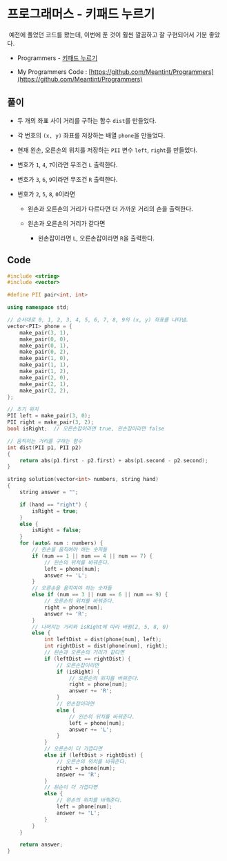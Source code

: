 # 프로그래머스 - 키패드 누르기

&nbsp;예전에 풀었던 코드를 봤는데, 이번에 푼 것이 훨씬 깔끔하고 잘 구현되어서 기분 좋았다.

- Programmers - [키패드 누르기](https://programmers.co.kr/learn/courses/30/lessons/67256)

- My Programmers Code : [https://github.com/Meantint/Programmers](https://github.com/Meantint/Programmers)

## 풀이

- 두 개의 좌표 사이 거리를 구하는 함수 `dist`를 만들었다.

- 각 번호의 `(x, y)` 좌표를 저장하는 배열 `phone`을 만들었다.

- 현재 왼손, 오른손의 위치를 저장하는 `PII` 변수 `left`, `right`를 만들었다.

- 번호가 `1`, `4`, `7`이라면 무조건 `L` 출력한다.

- 번호가 `3`, `6`, `9`이라면 무조건 `R` 출력한다.

- 번호가 `2`, `5`, `8`, `0`이라면

  - 왼손과 오른손의 거리가 다르다면 더 가까운 거리의 손을 출력한다.

  - 왼손과 오른손의 거리가 같다면

    - 왼손잡이라면 `L`, 오른손잡이라면 `R`을 출력한다.

## Code

```cpp
#include <string>
#include <vector>

#define PII pair<int, int>

using namespace std;

// 순서대로 0, 1, 2, 3, 4, 5, 6, 7, 8, 9의 (x, y) 좌표를 나타냄.
vector<PII> phone = {
    make_pair(3, 1),
    make_pair(0, 0),
    make_pair(0, 1),
    make_pair(0, 2),
    make_pair(1, 0),
    make_pair(1, 1),
    make_pair(1, 2),
    make_pair(2, 0),
    make_pair(2, 1),
    make_pair(2, 2),
};

// 초기 위치
PII left = make_pair(3, 0);
PII right = make_pair(3, 2);
bool isRight;  // 오른손잡이라면 true, 왼손잡이라면 false

// 움직이는 거리를 구하는 함수
int dist(PII p1, PII p2)
{
    return abs(p1.first - p2.first) + abs(p1.second - p2.second);
}

string solution(vector<int> numbers, string hand)
{
    string answer = "";

    if (hand == "right") {
        isRight = true;
    }
    else {
        isRight = false;
    }
    for (auto& num : numbers) {
        // 왼손을 움직여야 하는 숫자들
        if (num == 1 || num == 4 || num == 7) {
            // 왼손의 위치를 바꿔준다.
            left = phone[num];
            answer += 'L';
        }
        // 오른손을 움직여야 하는 숫자들
        else if (num == 3 || num == 6 || num == 9) {
            // 오른손의 위치를 바꿔준다.
            right = phone[num];
            answer += 'R';
        }
        // 나머지는 거리와 isRight에 따라 바뀜(2, 5, 8, 0)
        else {
            int leftDist = dist(phone[num], left);
            int rightDist = dist(phone[num], right);
            // 왼손과 오른손의 거리가 같다면
            if (leftDist == rightDist) {
                // 오른손잡이라면
                if (isRight) {
                    // 오른손의 위치를 바꿔준다.
                    right = phone[num];
                    answer += 'R';
                }
                // 왼손잡이라면
                else {
                    // 왼손의 위치를 바꿔준다.
                    left = phone[num];
                    answer += 'L';
                }
            }
            // 오른손이 더 가깝다면
            else if (leftDist > rightDist) {
                // 오른손의 위치를 바꿔준다.
                right = phone[num];
                answer += 'R';
            }
            // 왼손이 더 가깝다면
            else {
                // 왼손의 위치를 바꿔준다.
                left = phone[num];
                answer += 'L';
            }
        }
    }

    return answer;
}
```
